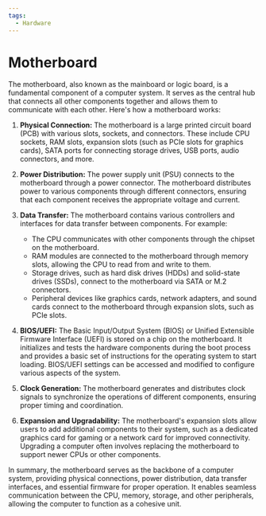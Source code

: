 ```yaml
---
tags:
  - Hardware
---
```


# Motherboard

The motherboard, also known as the mainboard or logic board, is a fundamental component of a computer system. It serves as the central hub that connects all other components together and allows them to communicate with each other. Here's how a motherboard works:

1. **Physical Connection:** The motherboard is a large printed circuit board (PCB) with various slots, sockets, and connectors. These include CPU sockets, RAM slots, expansion slots (such as PCIe slots for graphics cards), SATA ports for connecting storage drives, USB ports, audio connectors, and more.

2. **Power Distribution:** The power supply unit (PSU) connects to the motherboard through a power connector. The motherboard distributes power to various components through different connectors, ensuring that each component receives the appropriate voltage and current.

3. **Data Transfer:** The motherboard contains various controllers and interfaces for data transfer between components. For example:
   - The CPU communicates with other components through the chipset on the motherboard.
   - RAM modules are connected to the motherboard through memory slots, allowing the CPU to read from and write to them.
   - Storage drives, such as hard disk drives (HDDs) and solid-state drives (SSDs), connect to the motherboard via SATA or M.2 connectors.
   - Peripheral devices like graphics cards, network adapters, and sound cards connect to the motherboard through expansion slots, such as PCIe slots.

4. **BIOS/UEFI:** The Basic Input/Output System (BIOS) or Unified Extensible Firmware Interface (UEFI) is stored on a chip on the motherboard. It initializes and tests the hardware components during the boot process and provides a basic set of instructions for the operating system to start loading. BIOS/UEFI settings can be accessed and modified to configure various aspects of the system.

5. **Clock Generation:** The motherboard generates and distributes clock signals to synchronize the operations of different components, ensuring proper timing and coordination.

6. **Expansion and Upgradability:** The motherboard's expansion slots allow users to add additional components to their system, such as a dedicated graphics card for gaming or a network card for improved connectivity. Upgrading a computer often involves replacing the motherboard to support newer CPUs or other components.

In summary, the motherboard serves as the backbone of a computer system, providing physical connections, power distribution, data transfer interfaces, and essential firmware for proper operation. It enables seamless communication between the CPU, memory, storage, and other peripherals, allowing the computer to function as a cohesive unit.